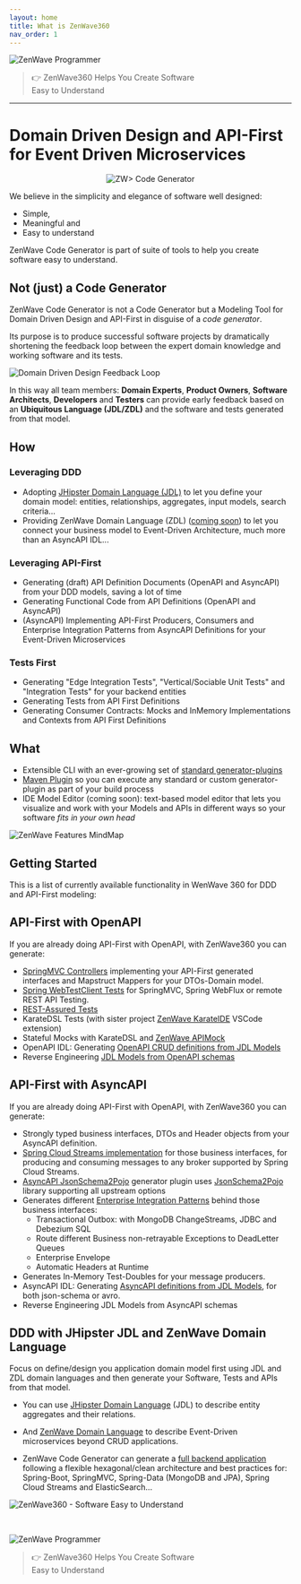 ```yaml
---
layout: home
title: What is ZenWave360
nav_order: 1
---
```


<div class="buddha-blockquote">
    <img src="resources/laptop-buddha.png" alt="ZenWave Programmer">
    <blockquote> <p>👉 ZenWave360 Helps You Create Software<br/> Easy to Understand</p> </blockquote>
</div>
<hr/>

<h1 class="home-h1">
Domain Driven Design and API-First for Event Driven Microservices
</h1>


<p align="center">
  <img src="resources/code-generator-logo.excalidraw.svg" alt="ZW> Code Generator" />
</p>

We believe in the <span class="tag-cloud">simplicity</span> and <span class="tag-cloud">elegance</span> of <span class="tag-cloud">software well designed</span>:

<ul class="check"> 
    <li>Simple,</li>
    <li>Meaningful and</li>
    <li>Easy to understand</li>
</ul>

<span class="tag-cloud">ZenWave Code Generator</span> is part of suite of tools to help you create software easy to understand.

## Not (just) a Code Generator

ZenWave Code Generator is not a Code Generator but a <span class="tag-cloud">Modeling Tool</span> for Domain Driven Design and API-First in disguise of a _code generator_.

Its purpose is to produce successful software projects by <span class="tag-cloud">dramatically shortening the feedback loop</span> between the expert domain knowledge and working software and its tests.

![Domain Driven Design Feedback Loop](https://zenwave360.github.io/zenwave-code-generator/docs/ZenWave-360-DDD-Feedback-Loop-with-ZW-Products.excalidraw.svg)

In this way all team members: **Domain Experts**, **Product Owners**, **Software Architects**, **Developers** and **Testers** can provide early feedback based on an **Ubiquitous Language (JDL/ZDL)** and the software and tests generated from that model.
  
<div class="check"  markdown="1">

## How

### Leveraging <span class="tag-cloud">DDD</span>

- Adopting [JHipster Domain Language (JDL)](https://www.jhipster.tech/jdl/intro) to let you define your domain model: entities, relationships, aggregates, input models, search criteria...
- Providing ZenWave Domain Language (<span class="tag-cloud">ZDL</span>) ([coming soon](Domain-Driven-Design/ZDL-Domain-Language)) to let you connect your business model to Event-Driven Architecture, much more than an AsyncAPI IDL...

### Leveraging <span class="tag-cloud">API-First</span>

- Generating (draft) API Definition Documents (OpenAPI and AsyncAPI) from your DDD models, saving a lot of time
- Generating Functional Code from API Definitions (OpenAPI and AsyncAPI)
- (AsyncAPI) Implementing API-First Producers, Consumers and Enterprise Integration Patterns from AsyncAPI Definitions for your Event-Driven Microservices

### <span class="tag-cloud">Tests First</span>

- Generating "Edge Integration Tests", "Vertical/Sociable Unit Tests" and "Integration Tests" for your backend entities
- Generating Tests from API First Definitions
- Generating Consumer Contracts: Mocks and InMemory Implementations and Contexts from API First Definitions


## What

- Extensible CLI with an ever-growing set of [standard generator-plugins](ZenWave-Code-Generator/CLI#list-of-available-plugins)
- [Maven Plugin](ZenWave-Code-Generator/Maven-Plugin) so you can execute any standard or custom generator-plugin as part of your build process
- IDE Model Editor (coming soon): text-based model editor that lets you visualize and work with your Models and APIs in different ways so your software _fits in your own head_

![ZenWave Features MindMap](https://zenwave360.github.io/zenwave-code-generator/docs/ZenWave-MindMap.svg)

## Getting Started

This is a list of currently available functionality in WenWave 360 for DDD and API-First modeling:

## API-First with OpenAPI

If you are already doing API-First with OpenAPI, with ZenWave360 you can generate:

- [SpringMVC Controllers](/zenwave-code-generator/plugins/jdl-openapi-controllers/) implementing your API-First generated interfaces and Mapstruct Mappers for your DTOs-Domain model.
- [Spring WebTestClient Tests](https://zenwave360.github.io/zenwave-code-generator/plugins/openapi-spring-webtestclient/) for SpringMVC, Spring WebFlux or remote REST API Testing.
- [REST-Assured Tests](https://zenwave360.github.io/zenwave-code-generator/plugins/openapi-rest-assured/)
- KarateDSL Tests (with sister project [ZenWave KarateIDE](https://github.com/ZenWave360/karate-ide) VSCode extension)
- Stateful Mocks with KarateDSL and [ZenWave APIMock](https://github.com/ZenWave360/zenwave-apimock)
- OpenAPI IDL: Generating [OpenAPI CRUD definitions from JDL Models](https://zenwave360.github.io/zenwave-code-generator/plugins/jdl-to-openapi/)
- Reverse Engineering [JDL Models from OpenAPI schemas](https://zenwave360.github.io/zenwave-code-generator/plugins/jdl-to-openapi/#openapi-to-jdl)

## API-First with AsyncAPI

If you are already doing API-First with OpenAPI, with ZenWave360 you can generate:

- Strongly typed business interfaces, DTOs and Header objects from your AsyncAPI definition.
- [Spring Cloud Streams implementation](https://zenwave360.github.io/zenwave-code-generator/plugins/asyncapi-spring-cloud-streams3/) for those business interfaces, for producing and consuming messages to any broker supported by Spring Cloud Streams.
- [AsyncAPI JsonSchema2Pojo](https://zenwave360.github.io/zenwave-code-generator/plugins/asyncapi-jsonschema2pojo/) generator plugin uses [JsonSchema2Pojo](https://www.jsonschema2pojo.org/) library supporting all upstream options
- Generates different [Enterprise Integration Patterns](Event-Driven-Architectures/Enterprise-Integration-Patterns/) behind those business interfaces:
  - Transactional Outbox: with MongoDB ChangeStreams, JDBC and Debezium SQL
  - Route different Business non-retrayable Exceptions to DeadLetter Queues
  - Enterprise Envelope
  - Automatic Headers at Runtime 
- Generates In-Memory Test-Doubles for your message producers.
- AsyncAPI IDL: Generating [AsyncAPI definitions from JDL Models](https://zenwave360.github.io/zenwave-code-generator/plugins/jdl-to-asyncapi/), for both json-schema or avro.
- Reverse Engineering JDL Models from AsyncAPI schemas

## DDD with JHipster JDL and ZenWave Domain Language

Focus on define/design you application domain model first using JDL and ZDL domain languages and then generate your Software, Tests and APIs from that model.

- You can use [JHipster Domain Language](Domain-Driven-Design/JDL-Domain-Language) (JDL) to describe entity aggregates and their relations.

- And [ZenWave Domain Language](Domain-Driven-Design/ZDL-Domain-Language) to describe Event-Driven microservices beyond CRUD applications.

- ZenWave Code Generator can generate a [full backend application](https://zenwave360.github.io/zenwave-code-generator/) following a flexible hexagonal/clean architecture and best practices for: Spring-Boot, SpringMVC, Spring-Data (MongoDB and JPA), Spring Cloud Streams and ElasticSearch...

</div>

![ZenWave360 - Software Easy to Understand](/resources/ZenWave360-Software_Easy_To_Understand.png)

<p>&nbsp;</p>
<div class="buddha-blockquote">
    <img src="resources/laptop-buddha.png" alt="ZenWave Programmer">
    <blockquote> <p>👉 ZenWave360 Helps You Create Software<br/> Easy to Understand</p> </blockquote>
</div>
